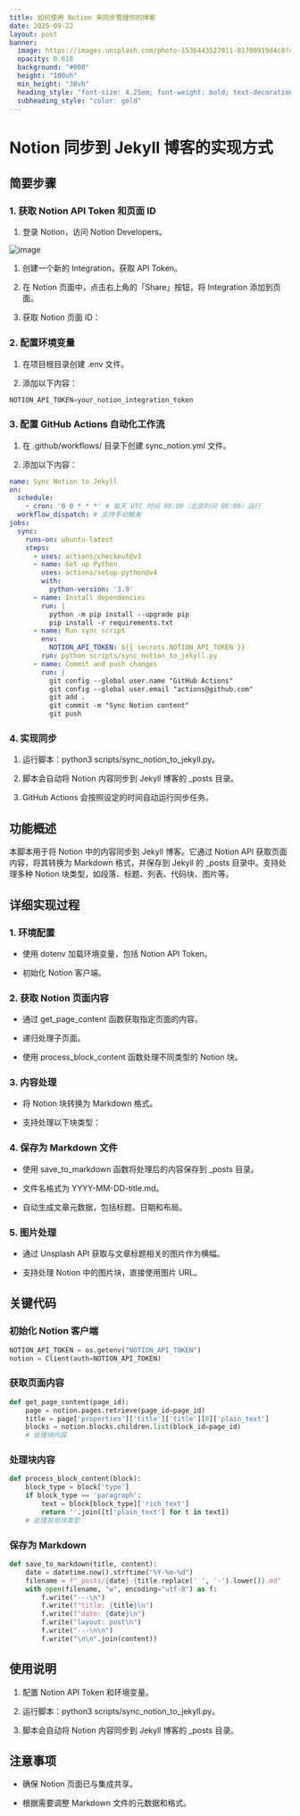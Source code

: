 ```yaml
---
title: 如何使用 Notion 来同步管理你的博客
date: 2025-09-22
layout: post
banner:
  image: https://images.unsplash.com/photo-1536443527011-81700919d4c0?crop=entropy&cs=tinysrgb&fit=max&fm=jpg&ixid=M3w2OTIwMzJ8MHwxfHJhbmRvbXx8fHx8fHx8fDE3NTg1NTg0MzV8&ixlib=rb-4.1.0&q=80&w=1080
  opacity: 0.618
  background: "#000"
  height: "100vh"
  min_height: "38vh"
  heading_style: "font-size: 4.25em; font-weight: bold; text-decoration: underline"
  subheading_style: "color: gold"
---
```


# Notion 同步到 Jekyll 博客的实现方式

## 简要步骤

### 1. 获取 Notion API Token 和页面 ID

1. 登录 Notion，访问 Notion Developers。

![image](https://prod-files-secure.s3.us-west-2.amazonaws.com/a7a0cc5a-89b9-4cda-8686-1fba0ca52f40/d19c1afe-dea5-4312-9333-786b0ba83054/image.png?X-Amz-Algorithm=AWS4-HMAC-SHA256&X-Amz-Content-Sha256=UNSIGNED-PAYLOAD&X-Amz-Credential=ASIAZI2LB4662WWBUM7S%2F20250922%2Fus-west-2%2Fs3%2Faws4_request&X-Amz-Date=20250922T162715Z&X-Amz-Expires=3600&X-Amz-Security-Token=IQoJb3JpZ2luX2VjEKj%2F%2F%2F%2F%2F%2F%2F%2F%2F%2FwEaCXVzLXdlc3QtMiJHMEUCIFC5wjoVjihpkHA2meydF3ObaIbl9s7aF9cHBPpQ%2BCpUAiEAwP6Fa0umAcSnEgDcJSmL8RVVNyaCgwGTuvb3kPJgieEq%2FwMIMRAAGgw2Mzc0MjMxODM4MDUiDCj7JdR1H%2FnkB4LeXSrcA4TPR3HBeQ1PTYVvYvCtF8mEyj5I0g0F7JC2U4x6dTw2rSzdwlT%2FCigtc2Q4g11Y0grYMiskqupydKRVhUizaQUsoKflzWwn9e6R2%2BWdca3C7xMWPxHDF4xiQM6DNtv67RaWFkKEzRjMdFvPRwLLl88Md3%2BzLQ4hgacB0LtxhLj30NEDG6CYQY7b%2FMYUJQYMcmmhl1kkfuP9s8mlzwm1KJ9Sl%2BzNfG4DikKTEEVyKiXxiAQJK23ycjbrFr2yN5KxYc6IcPxHTv5wr3NVvudFMEyphK5dXTR1Hu677njOgf1%2FuWx3xHO1A6eCbTitmp5ORmCHboofOLjZ6whzY9AJT8fo%2FBfytRJ4bVRqa0Mi921YSO1iit6ZtfPUt83IfbSVN%2Fbg0q76%2FUaZcwJRX3D9%2FqRT4Te5TYWTRbzblrcsiZoiDJOZJRwMvefl8LcHVnb7VdSoTq88vBAvVdAS1B2Oryr2W%2FAJGypD7GBJsmi0yAEUpCaNllYpXOcOvg2%2FdpAWLIkvliifPAMTkLjAoJhg44rDDZ2saEBuLTJzMU0gNiH0KQ0X%2FiTO07FjOsomistgYUJSFmH%2FOhVWfbvFUCky1Mjlq41Znjsf9icE9qWLN7VsJn9ReHegYzmP%2BHijMO%2FWxcYGOqUBHD82faQOJwREiGWzDXeQVteVWd9If2sNdpSvlqo1kOFXhJv%2BR0baB79RPq77KD4tv4BXfUg3vmH9rsTNDlfTw9pjwvtdQnsVNc5r%2Bfwr14zzDI8vRYjJNb0RJ2OVm5zo0PZzUbyqZnLTtMzPQzmDp3suiYEt%2BVC99Prj%2Bu63I3vhtTRAhxMf5eoD9H1uHx19LzXHO%2FOD%2B%2FXo4oAgrcSS%2FsZDTaCu&X-Amz-Signature=010a801b5154472837601cd18f3db9556fac54643c1b4b820a664c057d853a3c&X-Amz-SignedHeaders=host&x-amz-checksum-mode=ENABLED&x-id=GetObject)

1. 创建一个新的 Integration，获取 API Token。

1. 在 Notion 页面中，点击右上角的「Share」按钮，将 Integration 添加到页面。

1. 获取 Notion 页面 ID：


### 2. 配置环境变量

1. 在项目根目录创建 .env 文件。

1. 添加以下内容：

```javascript
NOTION_API_TOKEN=your_notion_integration_token
```

### 3. 配置 GitHub Actions 自动化工作流

1. 在 .github/workflows/ 目录下创建 sync_notion.yml 文件。

1. 添加以下内容：

```yaml
name: Sync Notion to Jekyll
on:
  schedule:
    - cron: '0 0 * * *' # 每天 UTC 时间 00:00（北京时间 08:00）运行
  workflow_dispatch: # 支持手动触发
jobs:
  sync:
    runs-on: ubuntu-latest
    steps:
      - uses: actions/checkout@v3
      - name: Set up Python
        uses: actions/setup-python@v4
        with:
          python-version: '3.9'
      - name: Install dependencies
        run: |
          python -m pip install --upgrade pip
          pip install -r requirements.txt
      - name: Run sync script
        env:
          NOTION_API_TOKEN: ${{ secrets.NOTION_API_TOKEN }}
        run: python scripts/sync_notion_to_jekyll.py
      - name: Commit and push changes
        run: |
          git config --global user.name "GitHub Actions"
          git config --global user.email "actions@github.com"
          git add .
          git commit -m "Sync Notion content"
          git push
```

### 4. 实现同步

1. 运行脚本：python3 scripts/sync_notion_to_jekyll.py。

1. 脚本会自动将 Notion 内容同步到 Jekyll 博客的 _posts 目录。

1. GitHub Actions 会按照设定的时间自动运行同步任务。

## 功能概述

本脚本用于将 Notion 中的内容同步到 Jekyll 博客。它通过 Notion API 获取页面内容，将其转换为 Markdown 格式，并保存到 Jekyll 的 _posts 目录中。支持处理多种 Notion 块类型，如段落、标题、列表、代码块、图片等。

## 详细实现过程

### 1. 环境配置

- 使用 dotenv 加载环境变量，包括 Notion API Token。

- 初始化 Notion 客户端。

### 2. 获取 Notion 页面内容

- 通过 get_page_content 函数获取指定页面的内容。

- 递归处理子页面。

- 使用 process_block_content 函数处理不同类型的 Notion 块。

### 3. 内容处理

- 将 Notion 块转换为 Markdown 格式。

- 支持处理以下块类型：


### 4. 保存为 Markdown 文件

- 使用 save_to_markdown 函数将处理后的内容保存到 _posts 目录。

- 文件名格式为 YYYY-MM-DD-title.md。

- 自动生成文章元数据，包括标题、日期和布局。

### 5. 图片处理

- 通过 Unsplash API 获取与文章标题相关的图片作为横幅。

- 支持处理 Notion 中的图片块，直接使用图片 URL。

## 关键代码

### 初始化 Notion 客户端

```python
NOTION_API_TOKEN = os.getenv("NOTION_API_TOKEN")
notion = Client(auth=NOTION_API_TOKEN)
```

### 获取页面内容

```python
def get_page_content(page_id):
    page = notion.pages.retrieve(page_id=page_id)
    title = page['properties']['title']['title'][0]['plain_text']
    blocks = notion.blocks.children.list(block_id=page_id)
    # 处理块内容
```

### 处理块内容

```python
def process_block_content(block):
    block_type = block['type']
    if block_type == 'paragraph':
        text = block[block_type]['rich_text']
        return ''.join([t['plain_text'] for t in text])
    # 处理其他块类型
```

### 保存为 Markdown

```python
def save_to_markdown(title, content):
    date = datetime.now().strftime("%Y-%m-%d")
    filename = f"_posts/{date}-{title.replace(' ', '-').lower()}.md"
    with open(filename, "w", encoding="utf-8") as f:
        f.write("---\n")
        f.write(f"title: {title}\n")
        f.write(f"date: {date}\n")
        f.write("layout: post\n")
        f.write("---\n\n")
        f.write("\n\n".join(content))
```

## 使用说明

1. 配置 Notion API Token 和环境变量。

1. 运行脚本：python3 scripts/sync_notion_to_jekyll.py。

1. 脚本会自动将 Notion 内容同步到 Jekyll 博客的 _posts 目录。

## 注意事项

- 确保 Notion 页面已与集成共享。

- 根据需要调整 Markdown 文件的元数据和格式。